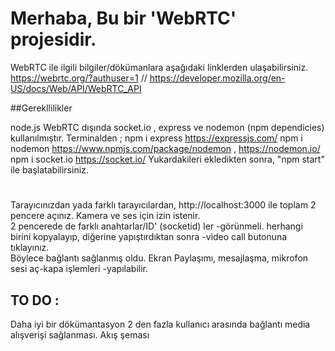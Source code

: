 # Merhaba, Bu bir 'WebRTC' projesidir.

WebRTC ile ilgili bilgiler/dökümanlara aşağıdaki linklerden ulaşabilirsiniz.
https://webrtc.org/?authuser=1 // https://developer.mozilla.org/en-US/docs/Web/API/WebRTC_API

##Gerekllilikler

node.js
WebRTC dışında socket.io , express ve nodemon (npm dependicies) kullanılmıştır.
Terminalden ;
npm i express https://expressjs.com/
npm i nodemon https://www.npmjs.com/package/nodemon , https://nodemon.io/
npm i socket.io https://socket.io/
Yukardakileri ekledikten sonra,
"npm start" ile başlatabilirsiniz.

#

Tarayıcınızdan yada farklı tarayıcılardan,
http://localhost:3000 ile toplam 2 pencere açınız.
Kamera ve ses için izin istenir.  
2 pencerede de farklı anahtarlar/ID' (socketid) ler -görünmeli.
herhangi birini kopyalayıp, diğerine yapıştırdıktan sonra -video call butonuna tıklayınız.  
Böylece bağlantı sağlanmış oldu.
Ekran Paylaşımı, mesajlaşma, mikrofon sesi aç-kapa işlemleri -yapılabilir.

## TO DO :

Daha iyi bir dökümantasyon
2 den fazla kullanıcı arasında bağlantı media alışverişi sağlanması.
Akış şeması 
